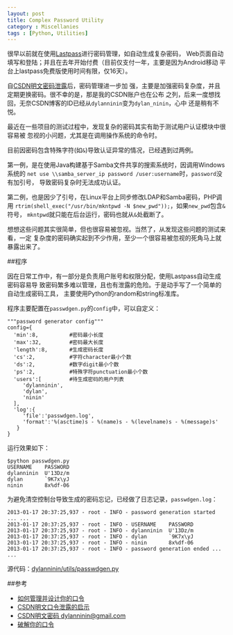 ```yaml
---
layout: post
title: Complex Password Utility
category : Miscellanies
tags : [Python, Utilities]
---
```


很早以前就在使用[Lastpass](https://lastpass.com)进行密码管理，如自动生成复杂密码，
Web页面自动填写和登陆；并且在去年开始付费（目前仅支付一年，主要是因为Android移动
平台上lastpass免费版使用时间有限，仅16天）。

自[CSDN明文密码泄露](http://coolshell.cn/articles/6193.html)后，密码管理进一步加
强，主要是加强密码复杂度，并且定期更换密码。很不幸的是，那是我的CSDN账户也在公布
之列，后来一度想找回，无奈CSDN博客的ID已经从`dylanninin`变为`dylan_ninin`，心中
还是稍有不悦。

最近在一些项目的测试过程中，发现复杂的密码其实有助于测试用户认证模块中很容易被
忽视的小问题，尤其是在调用操作系统的命令时。

目前因密码包含特殊字符(如`&`)导致认证异常的情况，已经遇到过两例。

第一例，是在使用Java构建基于Samba文件共享的搜索系统时，因调用Windows系统的
`net use \\samba_server_ip password /user:username`时，`password`没有加引号，
导致密码复杂时无法成功认证。

第二例，也是因少了引号，在Linux平台上同步修改LDAP和Samba密码，PHP调用
`rtrim(shell_exec("/usr/bin/mkntpwd -N $new_pwd"));`，如果`new_pwd`包含`&`符号，
`mkntpwd`就只能在后台运行，密码也就从`&`处截断了。

想想这些问题其实很简单，但也很容易被忽视。当然了，从发现这些问题的测试来看，一定
复杂度的密码确实起到不少作用，至少一个很容易被忽视的死角马上就暴露出来了。

##程序

因在日常工作中，有一部分是负责用户账号和权限分配，使用Lastpass自动生成密码容易导
致密码繁多难以管理，且也有泄露的危险。于是动手写了一个简单的自动生成密码工具，
主要使用Python的random和string标准库。

程序主要配置在`passwdgen.py`的`config`中，可以自定义：

	"""password generator config"""
	config={
	  'min':8,			#密码最小长度
	  'max':32,			#密码最大长度
	  'length':8,		#生成密码长度
	  'cs':2,			#字符character最小个数
	  'ds':2,			#数字digit最小个数
	  'ps':2,			#特殊字符punctuation最小个数
	  'users':[			#待生成密码的用户列表
	     'dylanninin',
		 'dylan',
		 'ninin'
	  ],
	  'log':{
	     'file':'passwdgen.log',
	     'format':'%(asctime)s - %(name)s - %(levelname)s - %(message)s'
	   }
	}
	

运行效果如下：
	
	$python passwdgen.py
	USERNAME  	PASSWORD  
	dylanninin	U'13Dz/m  
	dylan     	`9K7x\yJ  
	ninin     	8x%df-06  

为避免清空控制台导致生成的密码忘记，已经做了日志记录，`passwdgen.log`：

	2013-01-17 20:37:25,937 - root - INFO - password generation started ... ...
	2013-01-17 20:37:25,937 - root - INFO - USERNAME  	PASSWORD  
	2013-01-17 20:37:25,937 - root - INFO - dylanninin	U'13Dz/m  
	2013-01-17 20:37:25,937 - root - INFO - dylan     	`9K7x\yJ  
	2013-01-17 20:37:25,937 - root - INFO - ninin     	8x%df-06  
	2013-01-17 20:37:25,937 - root - INFO - password generation ended ... ...

源代码：[dylanninin/utils/passwdgen.py](https://github.com/dylanninin/utils/blob/master/passwdgen.py)

##参考

* [如何管理并设计你的口令](如何管理并设计你的口令)
* [CSDN明文口令泄露的启示](http://coolshell.cn/articles/6193.html)
* [CSDN明文密码 dylanninin@gmail.com](https://dazzlepod.com/csdn/?email=dylanninin%40gmail.com)
* [破解你的口令](http://coolshell.cn/articles/3801.html)
